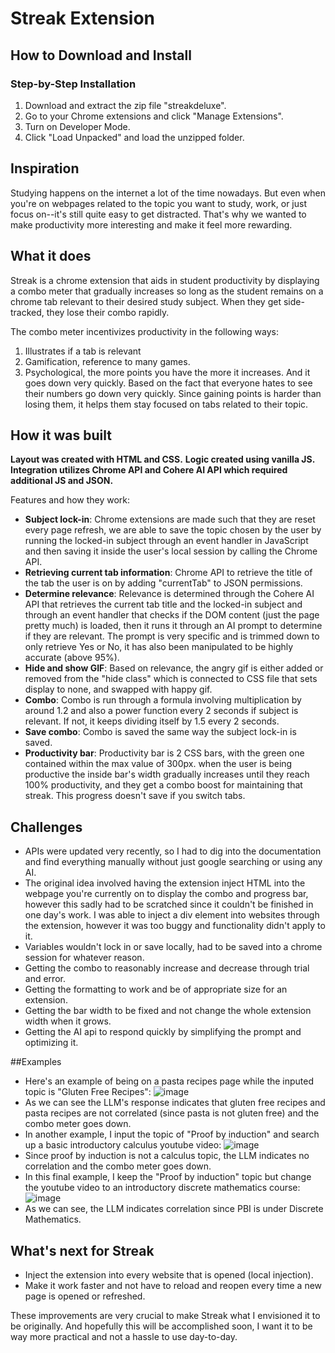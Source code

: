 # Streak Extension

## How to Download and Install

### Step-by-Step Installation
1. Download and extract the zip file "streakdeluxe".
2. Go to your Chrome extensions and click "Manage Extensions".
3. Turn on Developer Mode.
4. Click "Load Unpacked" and load the unzipped folder.

## Inspiration

Studying happens on the internet a lot of the time nowadays. But even when you're on webpages related to the topic you want to study, work, or just focus on--it's still quite easy to get distracted. That's why we wanted to make productivity more interesting and make it feel more rewarding.

## What it does
Streak is a chrome extension that aids in student productivity by displaying a combo meter that gradually increases so long as the student remains on a chrome tab relevant to their desired study subject. When they get side-tracked, they lose their combo rapidly.

The combo meter incentivizes productivity in the following ways:
1. Illustrates if a tab is relevant
2. Gamification, reference to many games.
3. Psychological, the more points you have the more it increases. And it goes down very quickly. Based on the fact that everyone hates to see their numbers go down very quickly. Since gaining points is harder than losing them, it helps them stay focused on tabs related to their topic.

## How it was built 

**Layout was created with HTML and CSS.**
**Logic created using vanilla JS.**
**Integration utilizes Chrome API and Cohere AI API which required additional JS and JSON.**

Features and how they work:
- **Subject lock-in**: Chrome extensions are made such that they are reset every page refresh, we are able to save the topic chosen by the user by running the locked-in subject through an event handler in JavaScript and then saving it inside the user's local session by calling the Chrome API.
- **Retrieving current tab information**: Chrome API to retrieve the title of the tab the user is on by adding "currentTab" to JSON permissions.
- **Determine relevance**: Relevance is determined through the Cohere AI API that retrieves the current tab title and the locked-in subject and through an event handler that checks if the DOM content (just the page pretty much) is loaded, then it runs it through an AI prompt to determine if they are relevant. The prompt is very specific and is trimmed down to only retrieve Yes or No, it has also been manipulated to be highly accurate (above 95%).
- **Hide and show GIF**: Based on relevance, the angry gif is either added or removed from the "hide class" which is connected to CSS file that sets display to none, and swapped with happy gif.
- **Combo**: Combo is run through a formula involving multiplication by around 1.2 and also a power function every 2 seconds if subject is relevant. If not, it keeps dividing itself by 1.5 every 2 seconds.
- **Save combo**: Combo is saved the same way the subject lock-in is saved.
- **Productivity bar**: Productivity bar is 2 CSS bars, with the green one contained within the max value of 300px. when the user is being productive the inside bar's width gradually increases until they reach 100% productivity, and they get a combo boost for maintaining that streak. This progress doesn't save if you switch tabs.

## Challenges 

- APIs were updated very recently, so I had to dig into the documentation and find everything manually without just google searching or using any AI. 
- The original idea involved having the extension inject HTML into the webpage you're currently on to display the combo and progress bar, however this sadly had to be scratched since it couldn't be finished in one day's work. I was able to inject a div element into websites through the extension, however it was too buggy and functionality didn't apply to it. 
- Variables wouldn't lock in or save locally, had to be saved into a chrome session for whatever reason. 
- Getting the combo to reasonably increase and decrease through trial and error.
- Getting the formatting to work and be of appropriate size for an extension. 
- Getting the bar width to be fixed and not change the whole extension width when it grows. 
- Getting the AI api to respond quickly by simplifying the prompt and optimizing it. 



##Examples
- Here's an example of being on a pasta recipes page while the inputed topic is "Gluten Free Recipes":
![image](https://github.com/Hashezm/Streak/assets/76060515/5651fce1-59ab-4d40-9ee8-52560c5473c3)
- As we can see the LLM's response indicates that gluten free recipes and pasta recipes are not correlated (since pasta is not gluten free) and the combo meter goes down.
- In another example, I input the topic of "Proof by induction" and search up a basic introductory calculus youtube video:
![image](https://github.com/Hashezm/Streak/assets/76060515/eec9f619-65ce-4c30-a2a1-b48137bb3937)
- Since proof by induction is not a calculus topic, the LLM indicates no correlation and the combo meter goes down.
- In this final example, I keep the "Proof by induction" topic but change the youtube video to an introductory discrete mathematics course:
![image](https://github.com/Hashezm/Streak/assets/76060515/5cd89563-a772-4e21-91be-47ec7c754f68)
- As we can see, the LLM indicates correlation since PBI is under Discrete Mathematics. 

## What's next for Streak

- Inject the extension into every website that is opened (local injection).
- Make it work faster and not have to reload and reopen every time a new page is opened or refreshed.

These improvements are very crucial to make Streak what I envisioned it to be originally. And hopefully this will be accomplished soon, I want it to be way more practical and not a hassle to use day-to-day. 

